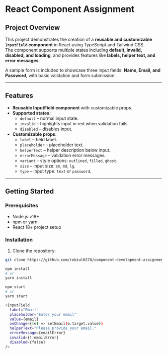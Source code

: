 # React Component Assignment

## Project Overview

This project demonstrates the creation of a **reusable and customizable `InputField` component** in React using TypeScript and Tailwind CSS.  
The component supports multiple states including **default, invalid, disabled, and loading**, and provides features like **labels, helper text, and error messages**.  

A sample form is included to showcase three input fields: **Name, Email, and Password**, with basic validation and form submission.

---

## Features

- **Reusable InputField component** with customizable props.
- **Supported states:**
  - `default` – normal input state.
  - `invalid` – highlights input in red when validation fails.
  - `disabled` – disables input.
- **Customizable props:**
  - `label` – field label.
  - `placeholder` – placeholder text.
  - `helperText` – helper description below input.
  - `errorMessage` – validation error messages.
  - `variant` – style options: `outlined`, `filled`, `ghost`.
  - `size` – input size: `sm`, `md`, `lg`.
  - `type` – input type: `text` or `password`.

---

## Getting Started

### Prerequisites

- Node.js v18+
- npm or yarn
- React 18+ project setup

### Installation

1. Clone the repository:

```bash
git clone https://github.com/robiul0278/component-development-assignment.git

npm install
# or
yarn install

npm start
# or
yarn start

<InputField
  label="Email"
  placeholder="Enter your email"
  value={email}
  onChange={(e) => setEmail(e.target.value)}
  helperText="Please provide your email."
  errorMessage={emailError}
  invalid={!!emailError}
  disabled={false}
/>


